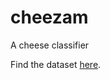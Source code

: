 # cheezam
A cheese classifier

Find the dataset [here](https://cheezam.s3.us-east-2.amazonaws.com/Cheezam_dataset.zip).